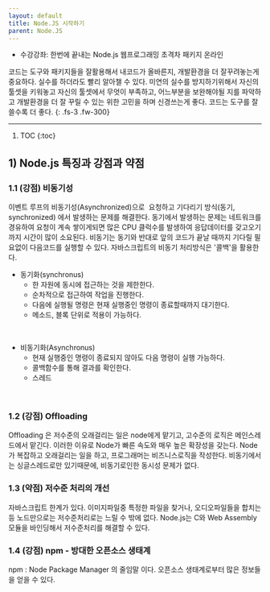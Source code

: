 ```yaml
---
layout: default
title: Node.JS 시작하기
parent: Node.JS
---
```


* 수강강좌: 한번에 끝내는 Node.js 웹프로그래밍 초격차 패키지 온라인

코드는 도구와 패키지들을 잘활용해서 내코드가 올바른지, 개발환경을 더 잘꾸려놓는게 중요하다.
실수를 하더라도 빨리 알아챌 수 있다. 미연의 실수를 방지하기위해서 자신의 툴셋을 키워놓고
자신의 툴셋에서 무엇이 부족하고, 어느부분을 보완해야될 지를 파악하고
개발환경을 더 잘 꾸릴 수 있는 위한 고민을 하며 신경쓰는게 좋다.
코드는 도구를 잘 쓸수록 더 좋다.
{: .fs-3 .fw-300}

---

1. TOC
{:toc}


## 1) Node.js 특징과 강점과 약점
### 1.1 (강점) 비동기성
이벤트 루프의 비동기성(Asynchronized)으로 
요청하고 기다리기 방식(동기, synchronized) 에서 발생하는 문제를 해결한다.
동기에서 발생하는 문제는 네트워크를 경유하여 요청이 계속 쌓이게되면 많은 CPU 클럭수를 발생하여 응답데이터를 갖고오기까지 시간이 많이 소요된다.
비동기는 동기와 반대로 앞의 코드가 끝날 때까지 기다릴 필요없이 다음코드를 실행할 수 있다.
자바스크립트의 비동기 처리방식은 '콜백'을 활용한다.
 
- 동기화(synchronus)
    - 한 자원에 동시에 접근하는 것을 제한한다.
    - 순차적으로 접근하여 작업을 진행한다.
    - 다음에 실행될 명령은 현재 실행중인 명령이 종료할때까지 대기한다.
    - 메소드, 블록 단위로 적용이 가능하다.

 
- 비동기화(Asynchronus)
    - 현재 실행중인 명령이 종료되지 않아도 다음 명령이 실행 가능하다.
    - 콜백함수를 통해 결과를 확인한다.
    - 스레드

 
 
### 1.2 (강점) Offloading
Offloading 은 저수준의 오래걸리는 일은 node에게 맡기고, 고수준의 로직은 메인스레드에서 맡긴다.
이러한 이유로 Node가 빠른 속도와 매우 높은 확장성을 갖는다.
Node가 복잡하고 오래걸리는 일을 하고, 프로그래머는 비즈니스로직을 작성한다.
비동기에서는 싱글스레드로만 있기때문에, 비동기로인한 동시성 문제가 없다.
 
### 1.3 (약점) 저수준 처리의 개선
자바스크립트 한계가 있다.
이미지파일중 특정한 파일을 찾거나, 오디오파일들을 합치는 등 노드만으로는 저수준처리로는 느릴 수 밖에 없다.
Node.js는 C와 Web Assembly 모듈을 바인딩해서 저수준처리를 해결할 수 있다.
 
### 1.4 (강점) npm - 방대한 오픈소스 생태계
npm : Node Package Manager 의 줄임말 이다.
오픈소스 생태계로부터 많은 정보들을 얻을 수 있다.
